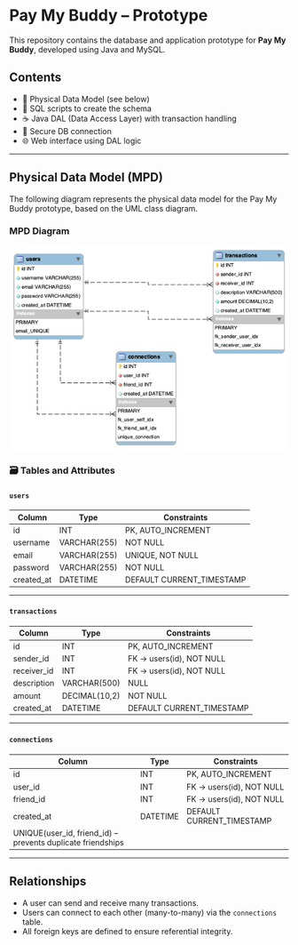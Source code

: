 # Pay My Buddy – Prototype

This repository contains the database and application prototype for **Pay My Buddy**, developed using Java and MySQL.

## Contents

- 🧱 Physical Data Model (see below)
- 🧾 SQL scripts to create the schema
- ☕ Java DAL (Data Access Layer) with transaction handling
- 🔐 Secure DB connection
- 🌐 Web interface using DAL logic

---

## Physical Data Model (MPD)

The following diagram represents the physical data model for the Pay My Buddy prototype, based on the UML class diagram.

### MPD Diagram

![Physical Data Model](mpd-diagram.png)

### 🗃️ Tables and Attributes

#### `users`

| Column     | Type          | Constraints                  |
|------------|---------------|------------------------------|
| id         | INT           | PK, AUTO_INCREMENT           |
| username   | VARCHAR(255)  | NOT NULL                     |
| email      | VARCHAR(255)  | UNIQUE, NOT NULL             |
| password   | VARCHAR(255)  | NOT NULL                     |
| created_at | DATETIME      | DEFAULT CURRENT_TIMESTAMP    |

---

#### `transactions`

| Column       | Type           | Constraints                          |
|--------------|----------------|--------------------------------------|
| id           | INT            | PK, AUTO_INCREMENT                   |
| sender_id    | INT            | FK → users(id), NOT NULL             |
| receiver_id  | INT            | FK → users(id), NOT NULL             |
| description  | VARCHAR(500)   | NULL                                 |
| amount       | DECIMAL(10,2)  | NOT NULL                             |
| created_at   | DATETIME       | DEFAULT CURRENT_TIMESTAMP            |

---

#### `connections`

| Column      | Type      | Constraints                                |
|-------------|-----------|--------------------------------------------|
| id          | INT       | PK, AUTO_INCREMENT                         |
| user_id     | INT       | FK → users(id), NOT NULL                   |
| friend_id   | INT       | FK → users(id), NOT NULL                   |
| created_at  | DATETIME  | DEFAULT CURRENT_TIMESTAMP                  |
| UNIQUE(user_id, friend_id) – prevents duplicate friendships           |

---

## Relationships

- A user can send and receive many transactions.
- Users can connect to each other (many-to-many) via the `connections` table.
- All foreign keys are defined to ensure referential integrity.

